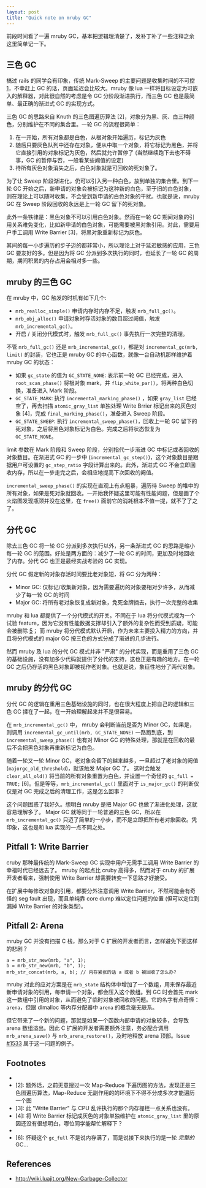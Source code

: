 ```yaml
---
layout: post
title: "Quick note on mruby GC"
---
```


前段时间看了一遍 mruby GC，基本把逻辑理清楚了，发补丁补了一些注释之余这里简单记一下。

## 三色 GC

搞过 rails 的同学会有印象，传统 Mark-Sweep 的主要问题是收集时间的不可控 [1]，不幸赶上 GC 的话，页面延迟会比较大。mruby 像 lua 一样将目标设定为可嵌入的解释器，对此很自然的考虑是令 GC 分阶段渐进执行，而三色 GC 也是最简单、最正确的渐进式 GC 的实现方式。

三色 GC 的思路来自 Knuth 的三色图遍历算法 [2]，对象分为黑、灰、白三种颜色，分别维护在不同的集合里。一轮 GC 的流程很简单：

1. 在一开始，所有对象都是白色，从根对象开始遍历，标记为灰色
2. 随后只要灰色队列中还存在对象，便从中取一个对象，将它标记为黑色，并将它直接引用的对象标记为灰色，然后就允许暂停了 (当然继续跑下去也不碍事，GC 的暂停与否，一般看某些阙值的设定)
3. 待所有灰色对象消失之后，白色对象就是可回收的死对象了。

为了让 Sweep 阶段渐进化，仍可以引入另一种白色，放到单独的集合里。到下一轮 GC 开始之后，新申请的对象会被标记为这种新的白色，至于旧的白色对象，则在理论上可以随时收集，不会受到新申请的白色对象的干扰。也就是说，mruby GC 在 Sweep 阶段回收的永远是上一轮 GC 留下的死对象。

此外一条铁律是：黑色对象不可以引用白色对象。然而在一轮 GC 期间对象的引用关系难免变化，比如新申请的白色对象，可能需要被黑对象引用。对此，需要用户手工调用 Write Barrier [3]，将黑对象重新标记为灰色。

其间的每一小步遍历的步子迈的都非常小，所以理论上对于延迟敏感的应用，三色 GC 要友好的多。但是因为将 GC 分派到多次执行的同时，也延长了一轮 GC 的周期，期间积累的内存占用会相对多一些。

## mruby 的三色 GC

在 mruby 中，GC 触发的时机有如下几个:

- `mrb_realloc_simple()` 申请内存时内存不足，触发 `mrb_full_gc()`。
- `mrb_obj_alloc()` 申请对象时存活对象的数目超过阙值，触发 `mrb_incremental_gc()`。
- 开启 / 关闭分代模式时，触发 `mrb_full_gc()` 事先执行一次完整的清理。

不管 `mrb_full_gc()` 还是 `mrb_incremental_gc()`，都是对 `incremental_gc(mrb, limit)` 的封装，它也正是 mruby GC 的中心函数，就像一台自动机那样维护着 mruby GC 的状态：

- 如果 `gc_state` 的值为 `GC_STATE_NONE`: 表示前一轮 GC 已经完成，进入 `root_scan_phase()` 将根对象 mark，并 `flip_white_par()`，将两种白色切换，准备进入 Mark 阶段。
- `GC_STATE_MARK`: 执行 `incremental_marking_phase()` ，如果 `gray_list` 已经空了，再去扫描 `atomic_gray_list` 单独处理 Write Brrier 标记出来的灰色对象 [4]，完成 `final_marking_phase()`，准备进入 Sweep 阶段。
- `GC_STATE_SWEEP`: 执行 `incremental_sweep_phase()`，回收上一轮 GC 留下的死对象，之后将黑色对象标记为白色。完成之后将状态恢复为 `GC_STATE_NONE`。

limit 参数在 Mark 阶段和 Sweep 阶段，分别指代一步渐进 GC 中标记或者回收的对象数目。在渐进式 GC 的一步中 (`incremental_gc_step()`)，这个对象数目是跟据用户可设置的 `gc_step_ratio` 字段计算出来的。此外，渐进式 GC 不会立即回收内存，所以在一步走完之后，会相应地提高下次回收的阙值。

`incremental_sweep_phase()` 的实现在直观上有点粗暴，遍历待 Sweep 的堆中的所有对象，如果是死对象就回收。一开始我怀疑这里可能有性能问题，但是画了个火焰图发现瓶颈并没在这里，在 `free()` 面前它的消耗根本不值一提，就不了了之了。

## 分代 GC

除去三色 GC 将一轮 GC 分派到多次执行以外，另一条渐进式 GC 的思路是缩小每一轮 GC 的范围。好处是两方面的：减少了一轮 GC 的时间，更加及时地回收了内存。分代 GC 也正是最经实战考验的 GC 实现。

分代 GC 假定新的对象存活时间要比老对象短，将 GC 分为两种：

- Minor GC: 仅标记/收集新对象，因为需要遍历的对象要相对少许多，从而减少了每一轮 GC 的时间
- Major GC: 将所有老对象恢复成新对象，免死金牌摘去，执行一次完整的收集

mruby 和 lua 都提供了一个分代模式的开关。不同在于 lua 将分代模式视为一个试验 feature，因为它没有性能数据支撑却引入了额外的复杂性而受到质疑，可能会被删除 [5]； 而 mruby 将分代模式默认开启，作为未来主要投入精力的方向，并且将分代模式的 major GC 按三色的方式分成了渐进的几步进行。

然而 mruby 及 lua 的分代 GC 模式并非 "严肃" 的分代实现，而是重用了三色 GC 的基础设施，没有加多少代码就提供了分代的支持，这也正是有趣的地方。在一轮 GC 之后仍存活的黑色对象即被视作老对象。也就是说，象征性地分了两代对象。

## mruby 的分代 GC

分代 GC 的逻辑在重用三色基础设施的同时，也在很大程度上把自己的逻辑和三色 GC 揉在了一起，在一开始理解起来并不是很容易。

在 `mrb_incremental_gc()` 中， mruby 会判断当前是否为 Minor GC，如果是，则调用 `incremental_gc_until(mrb, GC_STATE_NONE)` 一路跑到底，到 `incremental_sweep_phase()` 也有对 Minor GC 的特殊处理，那就是在回收的最后不会把黑色对象再重新标记为白色。

随着一轮又一轮 Minor GC，老对象会留下的越来越多，一旦超过了老对象的阙值 (`majorgc_old_threshold`)，就该触发 Major GC 了。 这时会触发 `clear_all_old()` 将当前的所有对象重置为白色，并设置一个奇怪的 `gc_full = TRUE;`  [6]。但是等等，`mrb_incremental_gc()` 里面对于 `is_major_gc()` 的判断仅仅是对 GC 完成之后的清理工作，这是怎么回事？

这个问题困惑了我好久。想明白 mruby 是把 Major GC 也做了渐进化处理，这就容易理解多了。 Major GC 就等同于一轮普通的三色 GC，所以在 `mrb_incremental_gc()` 只迈了简单的一小步，而不是立即把所有老对象回收。凭印象，这也是和 lua 实现的一点不同之处。

## Pitfall 1: Write Barrier

cruby 那种最传统的 Mark-Sweep GC 实现中用户无需手工调用 Write Barrier 的幸福时代已经远去了。 mruby 的起点比 cruby 高得多，然而对于 cruby 的扩展开发者看来，强制使用 Write Barrier 却需要转变一下思路才好接受。

在扩展中每修改对象的引用，都要分外注意调用 Write Barrier，不然可能会有奇怪的 seg fault 出现，而且单纯靠 core dump 难以定位问题的位置 (但可以定位到漏掉 Write Barrier 的对象类型)。

## Pitfall 2: Arena

mruby GC 并没有扫描 C 栈，那么对于 C 扩展的开发者而言，怎样避免下面这样的悲剧？

```
a = mrb_str_new(mrb, "a", 1);
b = mrb_str_new(mrb, "b", 1);
mrb_str_concat(mrb, a, b); // 内存紧张的话 a 或者 b 被回收了怎么办?
```

mruby 对此的应对方案是在 `mrb_state` 结构体中增加了一个数组，用来保存最近新申请对象的引用，每申请一个对象，都会压入这个数组。到 GC 时会首先 mark 这一数组中引用的对象，从而避免了临时对象被回收的问题。它的名字有点奇怪：`arena`，但跟 dlmalloc 等内存分配器中 `arena` 的概念毫无联系。

但它带来了一个新的问题，那就是如果一个函数内部申请的对象较多，会导致 arena 数组溢出。因此 C 扩展的开发者需要额外注意，务必配合调用 `mrb_arena_save()` 与 `mrb_arena_restore()`，及时地释放 arena 顶部。Issue [#1533](https://github.com/mruby/mruby/issues/1533) 属于这一问题的例子。

## Footnotes

- [1]: 或者说可控的粒度太粗
- [2]: 题外话，之前无意搜过一次 Map-Reduce 下遍历图的方法，发现正是三色图遍历算法，Map-Reduce 无副作用的的环境下不得不分成多次才能遍历一个图
- [3]: 此 "Write Barrier" 与 CPU 乱许执行的那个内存栅栏一点关系也没有。
- [4]: 将 Write Barrier 标记成灰色的对象单独维护在 `atomic_gray_list` 里的原因还没有很想明白，哪位同学能帮忙解释下？
- [5]: https://love2d.org/forums/viewtopic.php?f=3&t=10887
- [6]: 怀疑这个 `gc_full` 不是说内存满了，而是说接下来执行的是一轮 *完整的* GC...

## References

- http://wiki.luajit.org/New-Garbage-Collector
